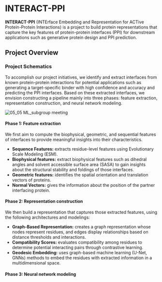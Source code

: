 # INTERACT-PPI

**INTERACT-PPI** (INTErface Embedding and Representation for ACTive Protein-Protein Interactions) is a project to build protein representations that capture the key features of protein-protein interfaces (PPI) for downstream applications such as generative protein design and PPI prediction.

## Project Overview

### Project Schematics
To accomplish our project initiatives, we identify and extract interfaces from known protein-protein interactions for potential applications such as generating a target-specific binder with high confidence and accuracy and predicting the PPI interfaces. Based on these extracted interfaces, we envision constructing a pipeline mainly into three phases: feature extraction, representation construction, and neural network modeling.

![05_05 ML_subgroup meeting](https://github.com/haiyuan-yu-lab/interact-ppi/assets/35699839/1542712d-45bf-4a01-8b4d-67e53f1bef06)

#### Phase 1: Feature extraction
We first aim to compute the biophysical, geometric, and sequential features of interfaces to provide meaningful insights into their characteristics.

- **Sequence Features:** extracts residue-level features using Evolutionary Scale Modeling (ESM).
- **Biophysical features:** extract biophysical features such as dihedral angles and solvent accessible surface area (SASA) to gain insights about the structural stability and foldings of those interfaces.
- **Geometric features:** identifies the spatial orientation and translation vectors of proteins.
- **Normal Vectors:** gives the information about the position of the partner interfacing protein.

#### Phase 2: Representation construction
We then build a representation that captures those extracted features, using the following architectures and modelings:
- **Graph-Based Representation:** creates a graph representation whose nodes represent residues, and edges display relationships based on distance thresholds and interactions.
- **Compatibility Scores:** evaluates compatibility among residues to determine potential interacting pairs through contrastive learning.
- **Geodesic Embedding:** uses graph-based machine learning (U-Net, GNNs) methods to embed the residues with extracted information in a multidimensional space.


#### Phase 3: Neural network modeling



